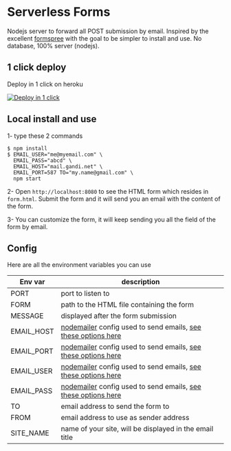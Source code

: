 # Serverless Forms

Nodejs server to forward all POST submission by email. Inspired by the excellent [formspree](http://formspree.io/) with the goal to be simpler to install and use. No database, 100% server (nodejs).

## 1 click deploy
Deploy in 1 click on heroku

[![Deploy in 1 click](https://www.herokucdn.com/deploy/button.png)](https://heroku.com/deploy?template=https://github.com/lexoyo/email-form-data/tree/master)

## Local install and use

1- type these 2 commands

```
$ npm install
$ EMAIL_USER="me@myemail.com" \
  EMAIL_PASS="abcd" \
  EMAIL_HOST="mail.gandi.net" \
  EMAIL_PORT=587 TO="my.name@gmail.com" \
  npm start
```

2- Open `http://localhost:8080` to see the HTML form which resides in `form.html`. Submit the form and it will send you an email with the content of the form.

3- You can customize the form, it will keep sending you all the field of the form by email.

## Config 

Here are all the environment variables you can use

| Env var | description |
|---|---|
| PORT | port to listen to |
| FORM | path to the HTML file containing the form |
| MESSAGE | displayed after the form submission |
| EMAIL_HOST | [nodemailer](https://nodemailer.com/) config used to send emails, [see these options here](https://nodemailer.com/smtp/) |
| EMAIL_PORT | [nodemailer](https://nodemailer.com/) config used to send emails, [see these options here](https://nodemailer.com/smtp/) |
| EMAIL_USER | [nodemailer](https://nodemailer.com/) config used to send emails, [see these options here](https://nodemailer.com/smtp/) |
| EMAIL_PASS | [nodemailer](https://nodemailer.com/) config used to send emails, [see these options here](https://nodemailer.com/smtp/) |
| TO | email address to send the form to |
| FROM | email address to use as sender address |
| SITE_NAME | name of your site, will be displayed in the email title |
